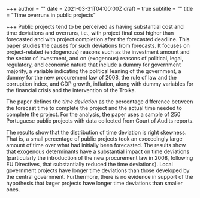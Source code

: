 +++
author = ""
date = 2021-03-31T04:00:00Z
draft = true
subtitle = ""
title = "Time overruns in public projects"

+++
Public projects tend to be perceived as having substantial cost and time deviations and overruns, i.e., with project final cost higher than forecasted and with project completion after the forecasted deadline. This paper studies the causes for such deviations from forecasts. It focuses on project-related (endogenous) reasons such as the investment amount and the sector of investment, and on (exogenous) reasons of political, legal, regulatory, and economic nature that include a dummy for government majority, a variable indicating the political leaning of the government, a dummy for the new procurement law of 2008, the rule of law and the corruption index, and GDP growth, inflation, along with dummy variables for the financial crisis and the intervention of the Troika.

The paper defines the _time deviation_ as the percentage difference between the forecast time to complete the project and the actual time needed to complete the project. For the analysis, the paper uses a sample of 250 Portuguese public projects with data collected from Court of Audits reports.

The results show that the distribution of time deviation is right skewness. That is, a small percentage of public projects took an exceedingly large amount of time over what had initially been forecasted. The results show that exogenous determinants have a substantial impact on time deviations (particularly the introduction of the new procurement law in 2008, following EU Directives, that substantially reduced the time deviations). Local government projects have longer time deviations than those developed by the central government. Furthermore, there is no evidence in support of the hypothesis that larger projects have longer time deviations than smaller ones.